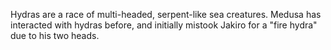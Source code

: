 Hydras are a race of multi-headed, serpent-like sea creatures. Medusa has interacted with hydras before, and initially mistook Jakiro for a "fire hydra" due to his two heads.
